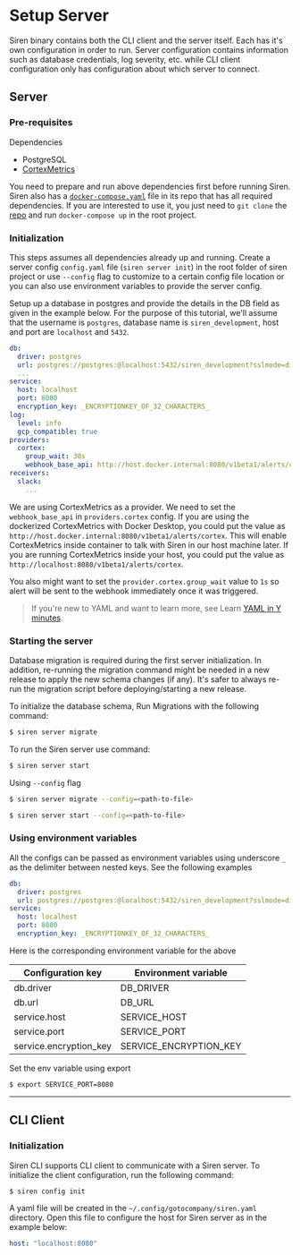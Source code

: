 # Setup Server

Siren binary contains both the CLI client and the server itself. Each has it's own configuration in order to run. Server configuration contains information such as database credentials, log severity, etc. while CLI client configuration only has configuration about which server to connect.

## Server

### Pre-requisites

Dependencies
 - PostgreSQL
 - [CortexMetrics](https://cortexmetrics.io/docs/getting-started/)

You need to prepare and run above dependencies first before running Siren. Siren also has a [`docker-compose.yaml`](https://github.com/goto/siren/blob/main/docker-compose.yaml) file in its repo that has all required dependencies. If you are interested to use it, you just need to `git clone` the [repo](https://github.com/goto/siren) and run `docker-compose up` in the root project.

### Initialization

This steps assumes all dependencies already up and running. Create a server config `config.yaml` file (`siren server init`) in the root folder of siren project or use `--config` flag to customize to a certain config file location or you can also use environment variables to provide the server config. 

Setup up a database in postgres and provide the details in the DB field as given in the example below. For the purpose of this tutorial, we'll assume that the username is `postgres`, database name is `siren_development`, host and port are `localhost` and `5432`.

```yaml
db:
  driver: postgres
  url: postgres://postgres:@localhost:5432/siren_development?sslmode=disable
  ...
service:
  host: localhost
  port: 8080
  encryption_key: _ENCRYPTIONKEY_OF_32_CHARACTERS_
log:
  level: info
  gcp_compatible: true
providers:
  cortex:
    group_wait: 30s
    webhook_base_api: http://host.docker.internal:8080/v1beta1/alerts/cortex
receivers:
  slack:
    ...
```

We are using CortexMetrics as a provider. We need to set the `webhook_base_api` in `providers.cortex` config. If you are using the dockerized CortexMetrics with Docker Desktop, you could put the value as `http://host.docker.internal:8080/v1beta1/alerts/cortex`. This will enable CortexMetrics inside container to talk with Siren in our host machine later. If you are running CortexMetrics inside your host, you could put the value as `http://localhost:8080/v1beta1/alerts/cortex`.

 You also might want to set the `provider.cortex.group_wait` value to `1s` so alert will be sent to the webhook immediately once it was triggered.

> If you're new to YAML and want to learn more, see Learn [YAML in Y minutes](https://learnxinyminutes.com/docs/yaml/).

### Starting the server
Database migration is required during the first server initialization. In addition, re-running the migration command might be needed in a new release to apply the new schema changes (if any). It's safer to always re-run the migration script before deploying/starting a new release.

To initialize the database schema, Run Migrations with the following command:

```sh
$ siren server migrate
```

To run the Siren server use command:

```sh
$ siren server start
```

Using `--config` flag

```sh
$ siren server migrate --config=<path-to-file>
```

```sh
$ siren server start --config=<path-to-file>
```

### Using environment variables
All the configs can be passed as environment variables using underscore `_` as the delimiter between nested keys. See the following examples

```yaml
db:
  driver: postgres
  url: postgres://postgres:@localhost:5432/siren_development?sslmode=disable
service:
  host: localhost
  port: 8080
  encryption_key: _ENCRYPTIONKEY_OF_32_CHARACTERS_
```

Here is the corresponding environment variable for the above

| Configuration key      | Environment variable     |
| ---------------------- | ------------------------ |
| db.driver              | DB_DRIVER                |
| db.url                 | DB_URL                   |
| service.host           | SERVICE_HOST             |
| service.port           | SERVICE_PORT             |
| service.encryption_key | SERVICE_ENCRYPTION_KEY   |

Set the env variable using export

```
$ export SERVICE_PORT=8080
```

---

## CLI Client

### Initialization

Siren CLI supports CLI client to communicate with a Siren server. To initialize the client configuration, run the following command:

```sh
$ siren config init
```

A yaml file will be created in the `~/.config/gotocompany/siren.yaml` directory. Open this file to configure the host for Siren server as in the example below:

```yaml
host: "localhost:8080"
```